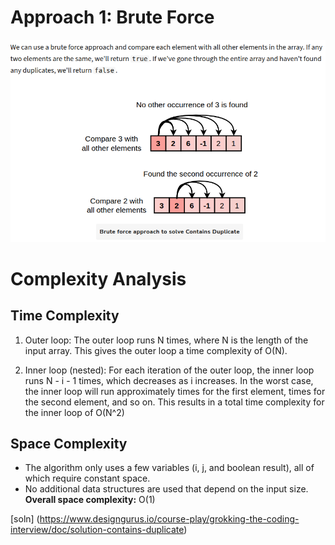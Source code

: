# Approach 1: Brute Force

![alt text](image.png)

# Complexity Analysis

## Time Complexity
1. Outer loop: The outer loop runs N times, where N is the length of the input array. This gives the outer loop a time complexity of O(N).

2. Inner loop (nested): For each iteration of the outer loop, the inner loop runs N - i - 1 times, which decreases as i increases. In the worst case, the inner loop will run approximately  times for the first element,  times for the second element, and so on. This results in a total time complexity for the inner loop of O(N^2)


## Space Complexity

- The algorithm only uses a few variables (i, j, and boolean result), all of which require constant space.
- No additional data structures are used that depend on the input size.
**Overall space complexity:** O(1)

[soln] (https://www.designgurus.io/course-play/grokking-the-coding-interview/doc/solution-contains-duplicate)